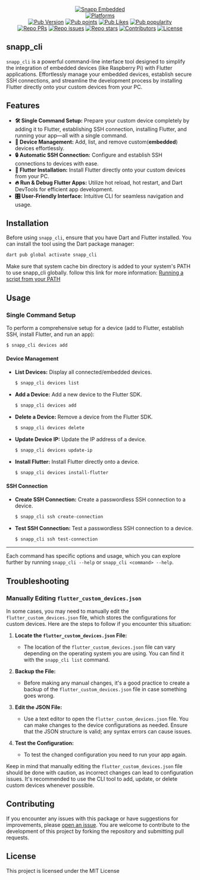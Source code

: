<p align="center">
    <a href="https://www.snappembedded.io/"><img src="https://img.shields.io/badge/made_by-snapp_embedded-blue" alt="Snapp Embedded"></a>
    <br>
    <a href="https://pub.dev/packages/snapp_cli"><img src="https://badgen.net/pub/flutter-platform/snapp_cli" alt="Platforms"></a>
    <br>
    <a href="https://pub.dev/packages/snapp_cli"><img src="https://img.shields.io/pub/v/snapp_cli?logo=dart&logoColor=white" alt="Pub Version"></a>
    <a href="https://pub.dev/packages/snapp_cli"><img src="https://badgen.net/pub/points/snapp_cli" alt="Pub points"></a>
    <a href="https://pub.dev/packages/snapp_cli"><img src="https://badgen.net/pub/likes/snapp_cli" alt="Pub Likes"></a>
    <a href="https://pub.dev/packages/snapp_cli"><img src="https://badgen.net/pub/popularity/snapp_cli" alt="Pub popularity"></a>
    <br>    
    <a href="https://github.com/Snapp-Embedded/snapp_cli/pulls"><img src="https://img.shields.io/github/issues-pr/Snapp-Embedded/snapp_cli" alt="Repo PRs"></a>
    <a href="https://github.com/Snapp-Embedded/snapp_cli/issues?q=is%3Aissue+is%3Aopen"><img src="https://img.shields.io/github/issues/Snapp-Embedded/snapp_cli" alt="Repo issues"></a>
    <a href="https://github.com/Snapp-Embedded/snapp_cli"><img src="https://img.shields.io/github/stars/Snapp-Embedded/snapp_cli?style=social" alt="Repo stars"></a>
    <a href="https://github.com/Snapp-Embedded/snapp_cli/graphs/contributors"><img src="https://badgen.net/github/contributors/Snapp-Embedded/snapp_cli" alt="Contributors"></a>
    <a href="https://github.com/Snapp-Embedded/snapp_cli/blob/main/LICENSE"><img src="https://badgen.net/github/license/Snapp-Embedded/snapp_cli" alt="License"></a>
    <br>       
</p>


## snapp\_cli

`snapp_cli` is a powerful command-line interface tool designed to simplify the integration of embedded devices (like Raspberry Pi) with Flutter applications. Effortlessly manage your embedded devices, establish secure SSH connections, and streamline the development process by installing Flutter directly onto your custom devices from your PC.

## Features
- **🛠️ Single Command Setup:** Prepare your custom device completely by adding it to Flutter, establishing SSH connection, installing Flutter, and running your app—all with a single command.
- **📱 Device Management:** Add, list, and remove custom(**embedded**) devices effortlessly.
- **🔒 Automatic SSH Connection:** Configure and establish SSH connections to devices with ease.
- **🚀 Flutter Installation:** Install Flutter directly onto your custom devices from your PC.
- **🔥 Run & Debug Flutter Apps:** Utilize hot reload, hot restart, and Dart DevTools for efficient app development.
- **🎛️ User-Friendly Interface:** Intuitive CLI for seamless navigation and usage.

## Installation

Before using `snapp_cli`, ensure that you have Dart and Flutter installed. You can install the tool using the Dart package manager:

``` bash
dart pub global activate snapp_cli
```

Make sure that system cache bin directory is added to your system's PATH to use snapp_cli globally. follow this link for more information: [Running a script from your PATH](https://dart.dev/tools/pub/cmd/pub-global#running-a-script-from-your-path "Running a script from your PATH")

## Usage

### Single Command Setup

To perform a comprehensive setup for a device (add to Flutter, establish SSH, install Flutter, and run an app):

```bash
$ snapp_cli devices add
```

#### Device Management

- **List Devices:** Display all connected/embedded devices.
    ```bash
    $ snapp_cli devices list
    ```
- **Add a Device:** Add a new device to the Flutter SDK.
   ```bash
   $ snapp_cli devices add 
   ```
- **Delete a Device:** Remove a device from the Flutter SDK.
    ```bash
    $ snapp_cli devices delete
    ```
- **Update Device IP:** Update the IP address of a device.
    ```bash
    $ snapp_cli devices update-ip
    ```
- **Install Flutter:** Install Flutter directly onto a device.
    ```bash
    $ snapp_cli devices install-flutter
    ```

#### SSH Connection

- **Create SSH Connection:** Create a passwordless SSH connection to a device.
    ```bash
    $ snapp_cli ssh create-connection
    ```
- **Test SSH Connection:** Test a passwordless SSH connection to a device.
    ```bash
    $ snapp_cli ssh test-connection
    ```

------------------------------------

Each command has specific options and usage, which you can explore further by running `snapp_cli --help` or `snapp_cli <command> --help`.

## Troubleshooting

### Manually Editing `flutter_custom_devices.json`

In some cases, you may need to manually edit the `flutter_custom_devices.json` file, which stores the configurations for custom devices. Here are the steps to follow if you encounter this situation:

1. **Locate the `flutter_custom_devices.json` File:**
   - The location of the `flutter_custom_devices.json` file can vary depending on the operating system you are using. You can find it with the `snapp_cli list` command.

2. **Backup the File:**
   - Before making any manual changes, it's a good practice to create a backup of the `flutter_custom_devices.json` file in case something goes wrong.

3. **Edit the JSON File:**
   - Use a text editor to open the `flutter_custom_devices.json` file. You can make changes to the device configurations as needed. Ensure that the JSON structure is valid; any syntax errors can cause issues.

4. **Test the Configuration:**
   - To test the changed configuration you need to run your app again.


Keep in mind that manually editing the `flutter_custom_devices.json` file should be done with caution, as incorrect changes can lead to configuration issues. It's recommended to use the CLI tool to add, update, or delete custom devices whenever possible.


## Contributing

If you encounter any issues with this package or have suggestions for improvements, please [open an issue](https://github.com/Snapp-Embedded/snapp_cli/issues). You are welcome to contribute to the development of this project by forking the repository and submitting pull requests.

## License

This project is licensed under the MIT License

